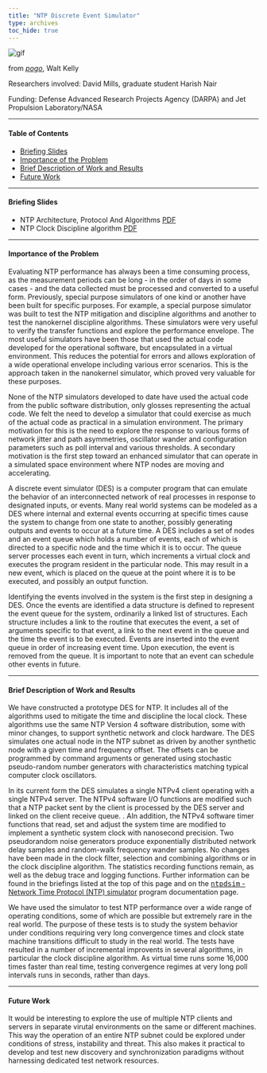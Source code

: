 ```yaml
---
title: "NTP Discrete Event Simulator"
type: archives
toc_hide: true
---
```


![gif](/archives/pic/pogo6.gif)

from [_pogo_](/reflib/pictures), Walt Kelly

Researchers involved: David Mills, graduate student Harish Nair

Funding: Defense Advanced Research Projects Agency (DARPA) and Jet Propulsion Laboratory/NASA

* * *

#### Table of Contents

*  [Briefing Slides](/reflib/ntpsim/#briefing-slides)
*  [Importance of the Problem](/reflib/ntpsim/#importance-of-the-problem)
*  [Brief Description of Work and Results](/reflib/ntpsim/#brief-description-of-work-and-results)
*  [Future Work](/reflib/ntpsim/#future-work)

* * *

#### Briefing Slides

*   NTP Architecture, Protocol And Algorithms [PDF](/reflib/brief/arch/arch.pdf)
*   NTP Clock Discipline algorithm [PDF](/reflib/brief/clock/clock.pdf)

* * *

#### Importance of the Problem

Evaluating NTP performance has always been a time consuming process, as the measurement periods can be long - in the order of days in some cases - and the data collected must be processed and converted to a useful form. Previously, special purpose simulators of one kind or another have been built for specific purposes. For example, a special purpose simulator was built to test the NTP mitigation and discipline algorithms and another to test the nanokernel discipline algorithms. These simulators were very useful to verify the transfer functions and explore the performance envelope. The most useful simulators have been those that used the actual code developed for the operational software, but encapsulated in a virtual environment. This reduces the potential for errors and allows exploration of a wide operational envelope including various error scenarios. This is the approach taken in the nanokernel simulator, which proved very valuable for these purposes.

None of the NTP simulators developed to date have used the actual code from the public software distribution, only glosses representing the actual code. We felt the need to develop a simulator that could exercise as much of the actual code as practical in a simulation environment. The primary motivation for this is the need to explore the response to various forms of network jitter and path asymmetries, oscillator wander and configuration parameters such as poll interval and various thresholds. A secondary motivation is the first step toward an enhanced simulator that can operate in a simulated space environment where NTP nodes are moving and accelerating.

A discrete event simulator (DES) is a computer program that can emulate the behavior of an interconnected network of real processes in response to designated inputs, or events. Many real world systems can be modeled as a DES where internal and external events occurring at specific times cause the system to change from one state to another, possibly generating outputs and events to occur at a future time. A DES includes a set of nodes and an event queue which holds a number of events, each of which is directed to a specific node and the time which it is to occur. The queue server processes each event in turn, which increments a virtual clock and executes the program resident in the particular node. This may result in a new event, which is placed on the queue at the point where it is to be executed, and possibly an output function.

Identifying the events involved in the system is the first step in designing a DES. Once the events are identified a data structure is defined to represent the event queue for the system, ordinarily a linked list of structures. Each structure includes a link to the routine that executes the event, a set of arguments specific to that event, a link to the next event in the queue and the time the event is to be executed. Events are inserted into the event queue in order of increasing event time. Upon execution, the event is removed from the queue. It is important to note that an event can schedule other events in future.

* * *

#### Brief Description of Work and Results

We have constructed a prototype DES for NTP. It includes all of the algorithms used to mitigate the time and discipline the local clock. These algorithms use the same NTP Version 4 software distribution, some with minor changes, to support synthetic network and clock hardware. The DES simulates one actual node in the NTP subnet as driven by another synthetic node with a given time and frequency offset. The offsets can be programmed by command arguments or generated using stochastic pseudo-random number generators with characteristics matching typical computer clock oscillators.

In its current form the DES simulates a single NTPv4 client operating with a single NTPv4 server. The NTPv4 software I/O functions are modified such that a NTP packet sent by the client is processed by the DES server and linked on the client receive queue. . AIn addition, the NTPv4 software timer functions that read, set and adjust the system time are modified to implement a synthetic system clock with nanosecond precision. Two pseudorandom noise generators produce exponentially distributed network delay samples and random-walk frequency wander samples. No changes have been made in the clock filter, selection and combining algorithms or in the clock discipline algorithm. The statistics recording functions remain, as well as the debug trace and logging functions. Further information can be found in the briefings listed at the top of this page and on the [<tt>ntpdsim</tt> - Network Time Protocol (NTP) simulator](/archives/4.2.8-series/ntpdsim) program documentation page.

We have used the simulator to test NTP performance over a wide range of operating conditions, some of which are possible but extremely rare in the real world. The purpose of these tests is to study the system behavior under conditions requiring very long convergence times and clock state machine transitions difficult to study in the real world. The tests have resulted in a number of incremental improvents in several algorithms, in particular the clock discipline algorithm. As virtual time runs some 16,000 times faster than real time, testing convergence regimes at very long poll intervals runs in seconds, rather than days.

* * *

#### Future Work

It would be interesting to explore the use of multiple NTP clients and servers in separate virutal environments on the same or different machines. This way the operation of an entire NTP subnet could be explored under conditions of stress, instability and threat. This also makes it practical to develop and test new discovery and synchronization paradigms without harnessing dedicated test network resources.
					